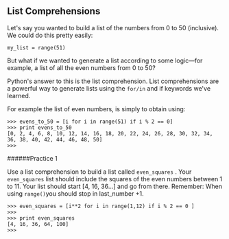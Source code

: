 ## List Comprehensions

Let's say you wanted to build a list of the numbers from 0 to 50 (inclusive). We could do this pretty easily:
```
my_list = range(51)
```
But what if we wanted to generate a list according to some logic—for example, a list of all the even numbers from 0 to 50?

Python's answer to this is the list comprehension. List comprehensions are a powerful way to generate lists using the `for/in` and if keywords we've learned.

For example the list of even numbers, is simply to obtain using:
```
>>> evens_to_50 = [i for i in range(51) if i % 2 == 0]
>>> print evens_to_50
[0, 2, 4, 6, 8, 10, 12, 14, 16, 18, 20, 22, 24, 26, 28, 30, 32, 34, 36, 38, 40, 42, 44, 46, 48, 50]
>>>
```

######Practice 1

Use a list comprehension to build a list called `even_squares` .
Your `even_squares` list should include the squares of the even numbers between 1 to 11. Your list should start [4, 16, 36...] and go from there.
Remember: When using `range()`you should stop in last_number +1.
```
>>> even_squares = [i**2 for i in range(1,12) if i % 2 == 0 ]
>>>
>>> print even_squares
[4, 16, 36, 64, 100]
>>>
```
